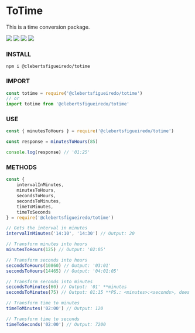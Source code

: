 # ToTime
This is a time conversion package.

<img src="https://img.shields.io/github/license/clebertsfigueiredo/totime">
<img src="https://img.shields.io/npm/v/@clebertsfigueiredo/totime">
<img src="https://img.shields.io/github/repo-size/clebertsfigueiredo/totime">
<img src="https://img.shields.io/npm/dt/@clebertsfigueiredo/totime">

<!-- ![](https://img.shields.io/github/license/clebertsfigueiredo/totime)
![](https://img.shields.io/npm/v/@clebertsfigueiredo/totime)
![](https://img.shields.io/github/repo-size/clebertsfigueiredo/totime)
![](https://img.shields.io/npm/dt/@clebertsfigueiredo/totime) -->


### INSTALL
```
npm i @clebertsfigueiredo/totime
```

### IMPORT
```js
const totime = require('@clebertsfigueiredo/totime')
// or
import totime from '@clebertsfigueiredo/totime'
```

### USE
```js
const { minutesToHours } = require('@clebertsfigueiredo/totime')

const response = minutesToHours(85)

console.log(response) // '01:25'

```

### METHODS
```js
const {
    intervalInMinutes,
    minutesToHours,
    secondsToHours,
    secondsToMinutes,
    timeToMinutes,
    timeToSeconds 
} = require('@clebertsfigueiredo/totime')

// Gets the interval in minutes
intervalInMinutes('14:10', '14:30') // Output: 20

// Transform minutes into hours
minutesToHours(125) // Output: '02:05'

// Transform seconds into hours
secondsToHours(10860) // Output: '03:01'
secondsToHours(14465) // Output: '04:01:05'

// Transform seconds into minutes
secondsToMinutes(60) // Output: '01' **minutes
secondsToMinutes(75) // Output: 01:15 **PS.: <minutes>:<seconds>, does not return the time

// Transform time to minutes
timeToMinutes('02:00') // Output: 120

// Transform time to seconds
timeToSeconds('02:00') // Output: 7200

```